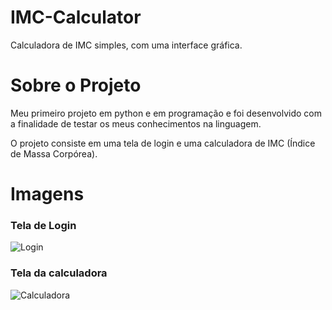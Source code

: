# IMC-Calculator
Calculadora de IMC simples, com uma interface gráfica.

# Sobre o Projeto
Meu primeiro projeto em python e em programação e foi desenvolvido com a finalidade de testar os meus conhecimentos na linguagem.

O projeto consiste em uma tela de login e uma calculadora de IMC (Índice de Massa Corpórea).

# Imagens
### Tela de Login
![Login]()

### Tela da calculadora
![Calculadora]()
